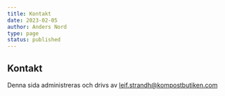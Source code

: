 ```yaml
---
title: Kontakt
date: 2023-02-05
author: Anders Nord
type: page
status: published
---
```


## Kontakt

Denna sida administreras och drivs av  [leif.strandh@kompostbutiken.com](mailto:leif.strandh@kompostbutiken.com)
